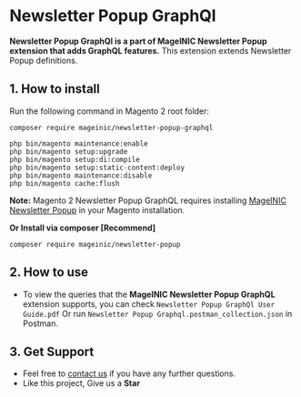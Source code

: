 # Newsletter Popup GraphQl

**Newsletter Popup GraphQl is a part of MageINIC Newsletter Popup extension that adds GraphQL features.** This extension extends Newsletter Popup definitions.

## 1. How to install

Run the following command in Magento 2 root folder:

```
composer require mageinic/newsletter-popup-graphql

php bin/magento maintenance:enable
php bin/magento setup:upgrade
php bin/magento setup:di:compile
php bin/magento setup:static-content:deploy
php bin/magento maintenance:disable
php bin/magento cache:flush
```

**Note:**
Magento 2 Newsletter Popup GraphQL requires installing [MageINIC Newsletter Popup](https://github.com/mageinic/NewsletterPopupGraphQl) in your Magento installation.

**Or Install via composer [Recommend]**
```
composer require mageinic/newsletter-popup
```

## 2. How to use

- To view the queries that the **MageINIC Newsletter Popup GraphQL** extension supports, you can check `Newsletter Popup GraphQl User Guide.pdf` Or run `Newsletter Popup Graphql.postman_collection.json` in Postman.

## 3. Get Support

- Feel free to [contact us](https://www.mageinic.com/contact.html) if you have any further questions.
- Like this project, Give us a **Star**
